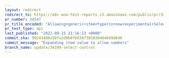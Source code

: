 ```yaml
---
layout: redirect
redirect_to: https://a8c-woo-test-reports.s3.amazonaws.com/public/pr/34547/api/index.html
pr_number: 34547
pr_title_encoded: "Allowing+generic+item+type+in+new+experimental+SelectControl"
pr_test_type: api
last_published: "2022-09-15 21:16:13 +0000"
commit_sha: 99243488a58fa2d9b0f6d3073b5830404049d648
commit_message: "Expanding item value to allow numbers"
branch_name: update/34399-select-control
---
```


